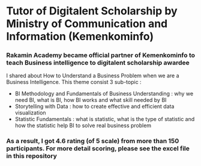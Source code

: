# Tutor of Digitalent Scholarship by Ministry of Communication and Information (Kemenkominfo)
### Rakamin Academy became official partner of Kemenkominfo to teach Business intelligence to digitalent scholarship awardee
I shared about How to Understand a Business Problem when we are a Business Intelligence. This theme consist 3 sub-topic :
- BI Methodology and Fundamentals of Business Understanding : why we need BI, what is BI, how BI works and what skill needed by BI
- Storytelling with Data : how to create effective and efficient data visualization
- Statistic Fundamentals : what is statistic, what is the type of statistic and how the statistic help BI to solve real business problem 

### As a result, I got 4.6 rating (of 5 scale) from more than 150 participants. For more detail scoring, please see the excel file in this repository
